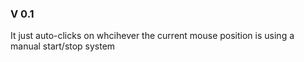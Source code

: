 ### V 0.1
It just auto-clicks on whcihever the current mouse position is using a manual start/stop system
